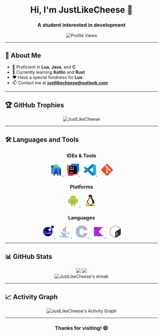 <div align="center">

# Hi, I'm JustLikeCheese 👋

### A student interested in development

![Profile Views](https://komarev.com/ghpvc/?username=JustLikeCheese&color=brightgreen&style=flat-square)

</div>

---

## 🚀 About Me

- 💪 Proficient in **Lua**, **Java**, and **C**
- 🌱 Currently learning **Kotlin** and **Rust**
- ❤️ Have a special fondness for **Lua**
- 📫 Contact me at **justlikecheese@outlook.com**

---

## 🏆 GitHub Trophies
<div align="center">
  <img src="https://github-profile-trophy.vercel.app/?username=JustLikeCheese&theme=radical&no-frame=false&no-bg=true&margin-w=4" alt="JustLikeCheese" />
</div>

---

## 🛠️ Languages and Tools

<div align="center">

### IDEs & Tools
<p>
  <a href="https://developer.android.com/studio" target="_blank" rel="noreferrer">
    <img src="https://raw.githubusercontent.com/devicons/devicon/master/icons/androidstudio/androidstudio-original.svg" alt="Android Studio" width="40" height="40"/>
  </a>&nbsp;&nbsp;
  <a href="https://www.jetbrains.com/idea/" target="_blank" rel="noreferrer">
    <img src="https://raw.githubusercontent.com/devicons/devicon/master/icons/intellij/intellij-original.svg" alt="IntelliJ IDEA" width="40" height="40"/>
  </a>&nbsp;&nbsp;
  <a href="https://code.visualstudio.com/" target="_blank" rel="noreferrer">
    <img src="https://raw.githubusercontent.com/devicons/devicon/master/icons/vscode/vscode-original.svg" alt="VS Code" width="40" height="40"/>
  </a>&nbsp;&nbsp;
  <a href="https://git-scm.com/" target="_blank" rel="noreferrer">
    <img src="https://raw.githubusercontent.com/devicons/devicon/master/icons/git/git-original.svg" alt="Git" width="40" height="40"/>
  </a>
</p>

### Platforms
<p>
  <a href="https://developer.android.com" target="_blank" rel="noreferrer">
    <img src="https://raw.githubusercontent.com/devicons/devicon/master/icons/android/android-original.svg" alt="Android" width="40" height="40"/>
  </a>&nbsp;&nbsp;
  <a href="https://www.linux.org/" target="_blank" rel="noreferrer">
    <img src="https://raw.githubusercontent.com/devicons/devicon/master/icons/linux/linux-original.svg" alt="Linux" width="40" height="40"/>
  </a>
</p>

### Languages
<p>
  <a href="https://www.lua.org/" target="_blank" rel="noreferrer">
    <img src="https://raw.githubusercontent.com/devicons/devicon/master/icons/lua/lua-original.svg" alt="Lua" width="40" height="40"/>
  </a>&nbsp;&nbsp;
  <a href="https://www.java.com" target="_blank" rel="noreferrer">
    <img src="https://raw.githubusercontent.com/devicons/devicon/master/icons/java/java-original.svg" alt="Java" width="40" height="40"/>
  </a>&nbsp;&nbsp;
  <a href="https://www.cprogramming.com/" target="_blank" rel="noreferrer">
    <img src="https://raw.githubusercontent.com/devicons/devicon/master/icons/c/c-original.svg" alt="C" width="40" height="40"/>
  </a>&nbsp;&nbsp;
  <a href="https://kotlinlang.org" target="_blank" rel="noreferrer">
    <img src="https://raw.githubusercontent.com/devicons/devicon/master/icons/kotlin/kotlin-original.svg" alt="Kotlin" width="40" height="40"/>
  </a>&nbsp;&nbsp;
  <a href="https://www.gnu.org/software/bash/" target="_blank" rel="noreferrer">
    <img src="https://raw.githubusercontent.com/devicons/devicon/master/icons/bash/bash-original.svg" alt="GNU Bash" width="40" height="40"/>
  </a>
</p>

</div>

---

## 📊 GitHub Stats

<div align="center">
  <img height="180em" src="https://github-readme-stats.vercel.app/api?username=JustLikeCheese&show_icons=true&theme=radical&include_all_commits=true&count_private=true"/>
  <img height="180em" src="https://github-readme-stats.vercel.app/api/top-langs/?username=JustLikeCheese&layout=compact&theme=radical"/>
</div>

<div align="center">
  <img src="https://streak-stats.demolab.com/?user=JustLikeCheese&theme=radical" alt="JustLikeCheese's streak"/>
</div>

---

## 📈 Activity Graph

<div align="center">
  <img src="https://github-readme-activity-graph.vercel.app/graph?username=JustLikeCheese&theme=redical&bg_color=0D1117&color=F8D866&line=F85D7F&point=FFFFFF&area=true&hide_border=true" alt="JustLikeCheese's Activity Graph"/>
</div>

---

<div align="center">
  
### Thanks for visiting! 😄

</div>
